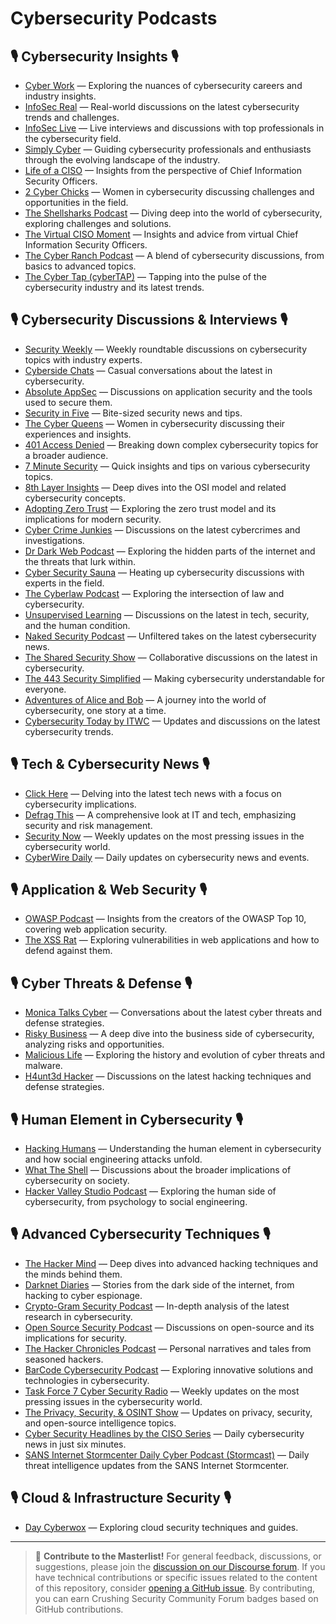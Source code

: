 # Cybersecurity Podcasts

## 🎙️ Cybersecurity Insights 🎙️

- [Cyber Work](https://www.infosecinstitute.com/podcast/) — Exploring the nuances of cybersecurity careers and industry insights.
- [InfoSec Real](https://www.youtube.com/channel/UC2flvup7giBpysO-4wdynMg) — Real-world discussions on the latest cybersecurity trends and challenges.
- [InfoSec Live](https://www.info-sec.live/) — Live interviews and discussions with top professionals in the cybersecurity field.
- [Simply Cyber](https://www.simplycyber.io/podcast) — Guiding cybersecurity professionals and enthusiasts through the evolving landscape of the industry.
- [Life of a CISO](https://podcasts.apple.com/us/podcast/life-of-a-ciso-with-dr-eric-cole/id1458386656) — Insights from the perspective of Chief Information Security Officers.
- [2 Cyber Chicks](https://www.itspmagazine.com/2-cyber-chicks-podcast) — Women in cybersecurity discussing challenges and opportunities in the field.
- [The Shellsharks Podcast](https://shellsharks.com/podcast) — Diving deep into the world of cybersecurity, exploring challenges and solutions.
- [The Virtual CISO Moment](https://vcisopodcast.net/) — Insights and advice from virtual Chief Information Security Officers.
- [The Cyber Ranch Podcast](https://allanalford.com/podcast) — A blend of cybersecurity discussions, from basics to advanced topics.
- [The Cyber Tap (cyberTAP)](https://cyber.tap.purdue.edu/cybertap-podcast/) — Tapping into the pulse of the cybersecurity industry and its latest trends.

## 🎙️ Cybersecurity Discussions & Interviews 🎙️

- [Security Weekly](https://www.scmagazine.com/security-weekly) — Weekly roundtable discussions on cybersecurity topics with industry experts.
- [Cyberside Chats](https://www.epiqglobal.com/en-us/resource-center/cyberside-chats) — Casual conversations about the latest in cybersecurity.
- [Absolute AppSec](https://absoluteappsec.com/) — Discussions on application security and the tools used to secure them.
- [Security in Five](https://securityinfive.com/) — Bite-sized security news and tips.
- [The Cyber Queens](https://www.cyberqueenspodcast.com/) — Women in cybersecurity discussing their experiences and insights.
- [401 Access Denied](https://delinea.com/events/podcasts) — Breaking down complex cybersecurity topics for a broader audience.
- [7 Minute Security](https://7minsec.com/projects/podcast) — Quick insights and tips on various cybersecurity topics.
- [8th Layer Insights](https://thecyberwire.com/podcasts/8th-layer-insights) — Deep dives into the OSI model and related cybersecurity concepts.
- [Adopting Zero Trust](https://podcasts.apple.com/us/podcast/adopting-zero-trust/id1633461773) — Exploring the zero trust model and its implications for modern security.
- [Cyber Crime Junkies](https://www.youtube.com/channel/UCNrU8kX3b4M8ZiQ-GW7Z1yg) — Discussions on the latest cybercrimes and investigations.
- [Dr Dark Web Podcast](https://www.youtube.com/playlist?list=PLQ5K1j04dOeBpt0MUNidL9EtfU7l0T7rA) — Exploring the hidden parts of the internet and the threats that lurk within.
- [Cyber Security Sauna](https://podcasts.apple.com/gb/podcast/cyber-security-sauna/id1319194666) — Heating up cybersecurity discussions with experts in the field.
- [The Cyberlaw Podcast](https://www.lawfaremedia.org/podcasts-multimedia/podcast/cyberlaw-podcast) — Exploring the intersection of law and cybersecurity.
- [Unsupervised Learning](https://podcasts.apple.com/gb/podcast/unsupervised-learning/id1099711235) — Discussions on the latest in tech, security, and the human condition.
- [Naked Security Podcast](https://nakedsecurity.sophos.com/podcast/) — Unfiltered takes on the latest cybersecurity news.
- [The Shared Security Show](https://sharedsecurity.net/) — Collaborative discussions on the latest in cybersecurity.
- [The 443 Security Simplified](https://www.secplicity.org/category/the-443/) — Making cybersecurity understandable for everyone.
- [Adventures of Alice and Bob](https://www.beyondtrust.com/podcast) — A journey into the world of cybersecurity, one story at a time.
- [Cybersecurity Today by ITWC](https://www.itworldcanada.com/podcasts/cyber-security) — Updates and discussions on the latest cybersecurity trends.

## 🎙️ Tech & Cybersecurity News 🎙️

- [Click Here](https://therecord.media/podcast) — Delving into the latest tech news with a focus on cybersecurity implications.
- [Defrag This](https://open.spotify.com/show/6AIuefXVoa6XXriNo4ZAuF) — A comprehensive look at IT and tech, emphasizing security and risk management.
- [Security Now](https://twit.tv/shows/security-now) — Weekly updates on the most pressing issues in the cybersecurity world.
- [CyberWire Daily](https://thecyberwire.com/podcasts/daily-podcast) — Daily updates on cybersecurity news and events.

## 🎙️ Application & Web Security 🎙️

- [OWASP Podcast](https://owasp.org/www-project-podcast/) — Insights from the creators of the OWASP Top 10, covering web application security.
- [The XSS Rat](https://www.youtube.com/watch?v=Z608UgYNsnc&list=PLd92v1QxPOpoDTs3xjotacQkntsMjQaVC) — Exploring vulnerabilities in web applications and how to defend against them.

## 🎙️ Cyber Threats & Defense 🎙️

- [Monica Talks Cyber](https://www.youtube.com/@MonicaTalksCyber/podcasts) — Conversations about the latest cyber threats and defense strategies.
- [Risky Business](https://risky.biz/) — A deep dive into the business side of cybersecurity, analyzing risks and opportunities.
- [Malicious Life](https://malicious.life/) — Exploring the history and evolution of cyber threats and malware.
- [H4unt3d Hacker](https://podcasts.apple.com/us/podcast/h4unt3d-hacker/id1569755148) — Discussions on the latest hacking techniques and defense strategies.

## 🎙️ Human Element in Cybersecurity 🎙️

- [Hacking Humans](https://thecyberwire.com/podcasts/hacking-humans) — Understanding the human element in cybersecurity and how social engineering attacks unfold.
- [What The Shell](https://whattheshellpod.com/) — Discussions about the broader implications of cybersecurity on society.
- [Hacker Valley Studio Podcast](https://hackervalley.com/show/hackervalley/) — Exploring the human side of cybersecurity, from psychology to social engineering.

## 🎙️ Advanced Cybersecurity Techniques 🎙️

- [The Hacker Mind](https://thehackermind.com/) — Deep dives into advanced hacking techniques and the minds behind them.
- [Darknet Diaries](https://darknetdiaries.com/) — Stories from the dark side of the internet, from hacking to cyber espionage.
- [Crypto-Gram Security Podcast](https://player.fm/series/crypto-gram-security-podcast) — In-depth analysis of the latest research in cybersecurity.
- [Open Source Security Podcast](https://opensourcesecurity.io/) — Discussions on open-source and its implications for security.
- [The Hacker Chronicles Podcast](https://www.tenable.com/podcast/hacker-chronicles) — Personal narratives and tales from seasoned hackers.
- [BarCode Cybersecurity Podcast](https://barcodesecurity.com/) — Exploring innovative solutions and technologies in cybersecurity.
- [Task Force 7 Cyber Security Radio](https://www.tf7radio.com/) — Weekly updates on the most pressing issues in the cybersecurity world.
- [The Privacy, Security, & OSINT Show](https://inteltechniques.com/podcast.html) — Updates on privacy, security, and open-source intelligence topics.
- [Cyber Security Headlines by the CISO Series](https://www.youtube.com/@CISOSeries/podcasts) — Daily cybersecurity news in just six minutes.
- [SANS Internet Stormcenter Daily Cyber Podcast (Stormcast)](https://isc.sans.edu/podcast.html) — Daily threat intelligence updates from the SANS Internet Stormcenter.

## 🎙️ Cloud & Infrastructure Security 🎙️

- [Day Cyberwox](https://www.youtube.com/@DayCyberwox/podcasts) — Exploring cloud security techniques and guides.

---

> 💬 **Contribute to the Masterlist!** For general feedback, discussions, or suggestions, please join the [discussion on our Discourse forum](https://community.crushingsecurity.com/t/cybersecurity-podcasts/121). If you have technical contributions or specific issues related to the content of this repository, consider [opening a GitHub issue](https://github.com/crushing-security/Crushing-Security-Community/issues). By contributing, you can earn Crushing Security Community Forum badges based on GitHub contributions.
